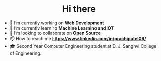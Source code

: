 <h1 align="center"> Hi there <img src="https://raw.githubusercontent.com/NoobMahbub/NoobMahbub/main/Wave.gif" width="5vh" height:"5vh"/> </h1>


  - 🔭 I’m currently working on **Web Development** 
  - 🌱 I’m currently learning **Machine Learning and IOT**
  - 👯 I’m looking to collaborate on **Open Source**
  - 📫 How to reach me **https://www.linkedin.com/in/prachipatel09/**
  - 🎓 Second Year Computer Engineering student at D. J. Sanghvi College of Engineering.


